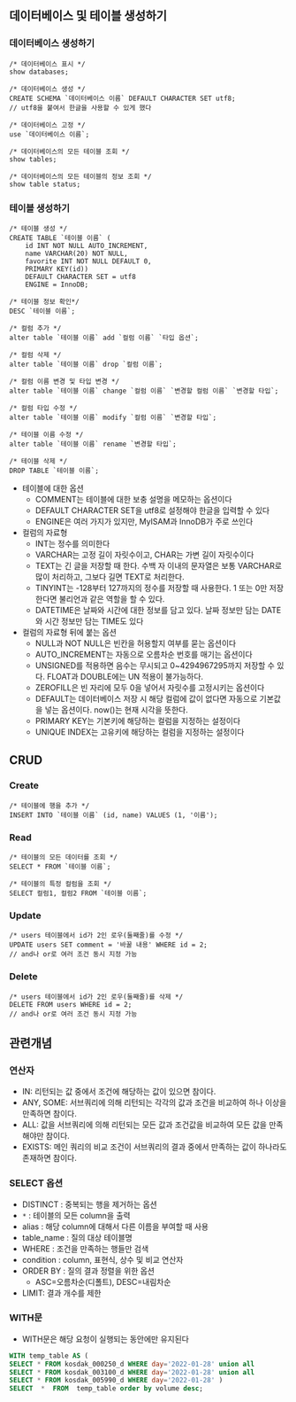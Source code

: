 ## 데이터베이스 및 테이블 생성하기

### 데이터베이스 생성하기

```
/* 데이터베이스 표시 */
show databases;

/* 데이터베이스 생성 */
CREATE SCHEMA `데이터베이스 이름` DEFAULT CHARACTER SET utf8;
// utf8을 붙여서 한글을 사용할 수 있게 했다

/* 데이터베이스 고정 */
use `데이터베이스 이름`;

/* 데이터베이스의 모든 테이블 조회 */
show tables;

/* 데이터베이스의 모든 테이블의 정보 조회 */
show table status;
```

### 테이블 생성하기

```
/* 테이블 생성 */
CREATE TABLE `테이블 이름` (
    id INT NOT NULL AUTO_INCREMENT,
    name VARCHAR(20) NOT NULL,
    favorite INT NOT NULL DEFAULT 0, 
    PRIMARY KEY(id))
    DEFAULT CHARACTER SET = utf8
    ENGINE = InnoDB;

/* 테이블 정보 확인*/
DESC `테이블 이름`;

/* 컬럼 추가 */
alter table `테이블 이름` add `컬럼 이름` `타입 옵션`; 

/* 컬럼 삭제 */
alter table `테이블 이름` drop `컬럼 이름`;

/* 컬럼 이름 변경 및 타입 변경 */
alter table `테이블 이름` change `컬럼 이름` `변경할 컬럼 이름` `변경할 타입`;

/* 컬럼 타입 수정 */
alter table `테이블 이름` modify `컬럼 이름` `변경할 타입`;

/* 테이블 이름 수정 */
alter table `테이블 이름` rename `변경할 타입`;

/* 테이블 삭제 */
DROP TABLE `테이블 이름`;
```

* 테이블에 대한 옵션
  * COMMENT는 테이블에 대한 보충 설명을 메모하는 옵션이다
  * DEFAULT CHARACTER SET을 utf8로 설정해야 한글을 입력할 수 있다
  * ENGINE은 여러 가지가 있지만, MyISAM과 InnoDB가 주로 쓰인다
* 컬럼의 자료형
  * INT는 정수를 의미한다
  * VARCHAR는 고정 길이 자릿수이고, CHAR는 가변 길이 자릿수이다
  * TEXT는 긴 글을 저장할 때 한다. 수백 자 이내의 문자열은 보통 VARCHAR로 많이 처리하고, 그보다 길면 TEXT로 처리한다.
  * TINYINT는 -128부터 127까지의 정수를 저장할 때 사용한다. 1 또는 0만 저장한다면 불리언과 같은 역할을 할 수 있다.
  * DATETIME은 날짜와 시간에 대한 정보를 담고 있다. 날짜 정보만 담는 DATE와 시간 정보만 담는 TIME도 있다
* 컬럼의 자료형 뒤에 붙는 옵션
  * NULL과 NOT NULL은 빈칸을 허용할지 여부를 묻는 옵션이다
  * AUTO\_INCREMENT는 자동으로 오름차순 번호를 매기는 옵션이다
  * UNSIGNED를 적용하면 음수는 무시되고 0\~4294967295까지 저장할 수 있다. FLOAT과 DOUBLE에는 UN 적용이 불가능하다.
  * ZEROFILL은 빈 자리에 모두 0을 넣어서 자릿수를 고정시키는 옵션이다
  * DEFAULT는 데이터베이스 저장 시 해당 컬럼에 값이 없다면 자동으로 기본값을 넣는 옵션이다. now()는 현재 시각을 뜻한다.
  * PRIMARY KEY는 기본키에 해당하는 컬럼을 지정하는 설정이다
  * UNIQUE INDEX는 고유키에 해당하는 컬럼을 지정하는 설정이다

## CRUD

### Create

```
/* 테이블에 행을 추가 */
INSERT INTO `테이블 이름` (id, name) VALUES (1, '이름');
```

### Read

```
/* 테이블의 모든 데이터를 조회 */
SELECT * FROM `테이블 이름`;
```

```
/* 테이블의 특정 컬럼을 조회 */
SELECT 컬럼1, 컬럼2 FROM `테이블 이름`;
```

### Update

```
/* users 테이블에서 id가 2인 로우(둘째줄)를 수정 */
UPDATE users SET comment = '바꿀 내용' WHERE id = 2; 
// and나 or로 여러 조건 동시 지정 가능
```

### Delete

```
/* users 테이블에서 id가 2인 로우(둘째줄)를 삭제 */
DELETE FROM users WHERE id = 2; 
// and나 or로 여러 조건 동시 지정 가능
```

## 관련개념

### 연산자

* IN: 리턴되는 값 중에서 조건에 해당하는 값이 있으면 참이다.
* ANY, SOME: 서브쿼리에 의해 리턴되는 각각의 값과 조건을 비교하여 하나 이상을 만족하면 참이다.
* ALL: 값을 서브쿼리에 의해 리턴되는 모든 값과 조건값을 비교하여 모든 값을 만족해야만 참이다.
* EXISTS: 메인 쿼리의 비교 조건이 서브쿼리의 결과 중에서 만족하는 값이 하나라도 존재하면 참이다.

### SELECT 옵션

* DISTINCT : 중복되는 행을 제거하는 옵션
* `*` : 테이블의 모든 column을 출력
* alias : 해당 column에 대해서 다른 이름을 부여할 때 사용
* table\_name : 질의 대상 테이블명
* WHERE : 조건을 만족하는 행들만 검색
* condition : column, 표현식, 상수 및 비교 연산자
* ORDER BY : 질의 결과 정렬을 위한 옵션
  * ASC=오름차순(디폴트), DESC=내림차순
* LIMIT: 결과 개수를 제한

### WITH문

* WITH문은 해당 요청이 실행되는 동안에만 유지된다

```sql
WITH temp_table AS (
SELECT * FROM kosdak_000250_d WHERE day='2022-01-28' union all
SELECT * FROM kosdak_003100_d WHERE day='2022-01-28' union all
SELECT * FROM kosdak_005990_d WHERE day='2022-01-28' )
SELECT  *  FROM  temp_table order by volume desc;
```
